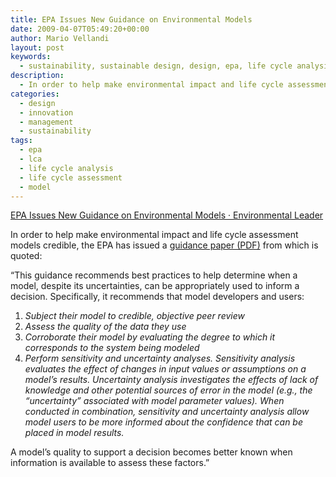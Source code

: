 ```yaml
---
title: EPA Issues New Guidance on Environmental Models
date: 2009-04-07T05:49:20+00:00
author: Mario Vellandi
layout: post
keywords:
  - sustainability, sustainable design, design, epa, life cycle analysis, life cycle assessment, lca, model
description:
  - In order to help make environmental impact and life cycle assessment models credible, the EPA has issued a guidance paper (PDF) which recommends best practices to help determine when a model, despite its uncertainties, can be appropriately used to inform a decision.
categories:
  - design
  - innovation
  - management
  - sustainability
tags:
  - epa
  - lca
  - life cycle analysis
  - life cycle assessment
  - model
---
```

<a rel="nofollow" href="http://www.environmentalleader.com/2009/04/06/epa-issues-new-guidance-on-environmental-models/">EPA Issues New Guidance on Environmental Models · Environmental Leader</a>

In order to help make environmental impact and life cycle assessment models credible, the EPA has issued a [guidance paper (PDF)](http://www.epa.gov/crem/library/cred_guidance_0309.pdf) <img style="cursor: pointer;" src="https://mail.google.com/mail/images/favicon.ico" alt="" />from which is quoted:

&#8220;This guidance recommends best practices to help determine when a model, despite its uncertainties, can be appropriately used to inform a decision. Specifically, it recommends that model developers and users:

  1. _Subject their model to credible, objective peer review_
  2. _Assess the quality of the data they use_
  3. _Corroborate their model by evaluating the degree to which it corresponds to the system being modeled_
  4. _Perform sensitivity and uncertainty analyses. Sensitivity analysis evaluates the effect of changes in input values or assumptions on a model&#8217;s results. Uncertainty analysis investigates the effects of lack of knowledge and other potential sources of error in the model (e.g., the “uncertainty” associated with model parameter values). When conducted in combination, sensitivity and uncertainty analysis allow model users to be more informed about the confidence that can be placed in model results._

A model’s quality to support a decision becomes better known when information is available to assess these factors.&#8221;
